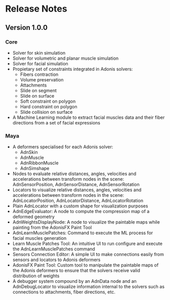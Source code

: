 # Release Notes

## Version 1.0.0

### Core

- Solver for skin simulation
- Solver for volumetric and planar muscle simulation
- Solver for facial simulation
- Propietary set of constraints integrated in Adonis solvers:
    - Fibers contraction
    - Volume preservation
    - Attachments
    - Slide on segment
    - Slide on surface
    - Soft constraint on polygon
    - Hard constraint on polygon
    - Slide collision on surface
- A Machine Learning module to extract facial muscles data and their fiber directions from a set of facial expressions

### Maya

- A deformers specialised for each Adonis solver:
    - AdnSkin
    - AdnMuscle
    - AdnRibbonMuscle
    - AdnSimshape
- Nodes to evaluate relative distances, angles, velocities and accelerations between transform nodes in the scene: AdnSensorPosition, AdnSensorDistance, AdnSensorRotation
- Locators to visualize relative distances, angles, velocities and accelerations between transform nodes in the scene: AdnLocatorPosition, AdnLocatorDistance, AdnLocatorRotation
- Plain AdnLocator with a custom shape for visualization purposes
- AdnEdgeEvaluator: A node to compute the compression map of a deformed geometry
- AdnWeightsDisplayNode: A node to visualize the paintable maps while painting from the AdonisFX Paint Tool
- AdnLearnMusclePatches: Command to execute the ML process for facial muscles generation
- Learn Muscle Patches Tool: An intuitive UI to run configure and execute the AdnLearnMusclePatches command
- Sensors Connection Editor: A simple UI to make connections easily from sensors and locators to Adonis deformers
- AdonisFX Paint Tool: Custom tool to manipulate the paintable maps of the Adonis deformers to ensure that the solvers receive valid distribution of weights
- A debugger system compound by an AdnData node and an AdnDebugLocator to visualize information internal to the solvers such as connections to attachments, fiber directions, etc.
